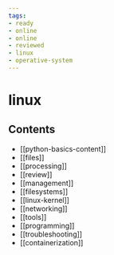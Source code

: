 ```yaml
---
tags:
- ready
- online
- online
- reviewed
- linux
- operative-system
---
```


# linux

## Contents

- [[python-basics-content]]
- [[files]]
- [[processing]]
- [[review]]
- [[management]]
- [[filesystems]]
- [[linux-kernel]]
- [[networking]]
- [[tools]]
- [[programming]]
- [[troubleshooting]]
- [[containerization]]
